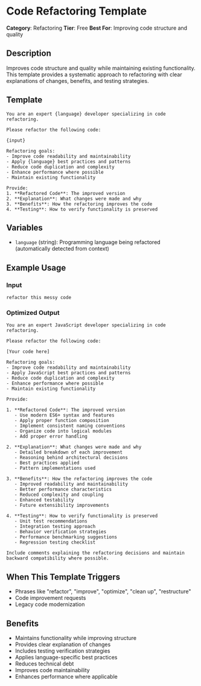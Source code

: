 # Code Refactoring Template

**Category**: Refactoring
**Tier**: Free
**Best For**: Improving code structure and quality

## Description

Improves code structure and quality while maintaining existing functionality. This template provides a systematic approach to refactoring with clear explanations of changes, benefits, and testing strategies.

## Template

```
You are an expert {language} developer specializing in code refactoring.

Please refactor the following code:

{input}

Refactoring goals:
- Improve code readability and maintainability
- Apply {language} best practices and patterns
- Reduce code duplication and complexity
- Enhance performance where possible
- Maintain existing functionality

Provide:
1. **Refactored Code**: The improved version
2. **Explanation**: What changes were made and why
3. **Benefits**: How the refactoring improves the code
4. **Testing**: How to verify functionality is preserved
```

## Variables

- `language` (string): Programming language being refactored (automatically detected from context)

## Example Usage

### Input
```
refactor this messy code
```

### Optimized Output
```
You are an expert JavaScript developer specializing in code refactoring.

Please refactor the following code:

[Your code here]

Refactoring goals:
- Improve code readability and maintainability
- Apply JavaScript best practices and patterns
- Reduce code duplication and complexity
- Enhance performance where possible
- Maintain existing functionality

Provide:

1. **Refactored Code**: The improved version
   - Use modern ES6+ syntax and features
   - Apply proper function composition
   - Implement consistent naming conventions
   - Organize code into logical modules
   - Add proper error handling

2. **Explanation**: What changes were made and why
   - Detailed breakdown of each improvement
   - Reasoning behind architectural decisions
   - Best practices applied
   - Pattern implementations used

3. **Benefits**: How the refactoring improves the code
   - Improved readability and maintainability
   - Better performance characteristics
   - Reduced complexity and coupling
   - Enhanced testability
   - Future extensibility improvements

4. **Testing**: How to verify functionality is preserved
   - Unit test recommendations
   - Integration testing approach
   - Behavior verification strategies
   - Performance benchmarking suggestions
   - Regression testing checklist

Include comments explaining the refactoring decisions and maintain backward compatibility where possible.
```

## When This Template Triggers

- Phrases like "refactor", "improve", "optimize", "clean up", "restructure"
- Code improvement requests
- Legacy code modernization

## Benefits

- Maintains functionality while improving structure
- Provides clear explanation of changes
- Includes testing verification strategies
- Applies language-specific best practices
- Reduces technical debt
- Improves code maintainability
- Enhances performance where applicable